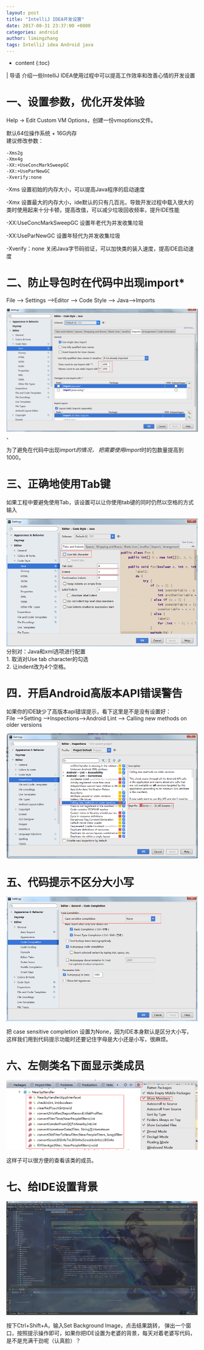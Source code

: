 ```yaml
---
layout: post
title: "IntelliJ IDEA开发设置"
date: 2017-08-31 23:37:00 +0800
categories: android
author: limingzhang
tags: IntelliJ idea Android java
---
```


* content
{:toc}

| 导语 介绍一些IntelliJ IDEA使用过程中可以提高工作效率和改善心情的开发设置

# 一、设置参数，优化开发体验

Help -> Edit Custom VM Options，创建一份vmoptions文件。  
<!--more-->
默认64位操作系统 + 16G内存  
建议修改参数：

    
    
    -Xms2g  
    -Xmx4g  
    -XX:+UseConcMarkSweepGC  
    -XX:+UseParNewGC  
    -Xverify:none

-Xms 设置初始的内存大小，可以提高Java程序的启动速度

-Xmx 设置最大的内存大小，ide默认的只有几百兆，导致开发过程中载入很大的类时使用起来十分卡顿，提高改值，可以减少垃圾回收频率，提升IDE性能

-XX:UseConcMarkSweepGC 设置年老代为并发收集垃圾

-XX:UseParNewGC 设置年轻代为并发收集垃圾

-Xverify：none 关闭Java字节码验证，可以加快类的装入速度，提高IDE启动速度

# 二、防止导包时在代码中出现import*

File --> Settings -->Editor --> Code Style --> Java-->Imports

![](/image/intellij_idea_kai_fa_she_zhi/fbee7baec9e10e04c2fed2d5e232c45cf19b9eba5f3089b4cd4ebf76344203a7)、

为了避免在代码中出现import*的情况， 把需要使用import*时的包数量提高到1000。

# 三、正确地使用Tab键

如果工程中要避免使用Tab，该设置可以让你使用tab键的同时仍然以空格的方式输入

![](/image/intellij_idea_kai_fa_she_zhi/284da8bbf94b81af9e9c3b4c915f639e9b9db5c27d77ef6ed41b754729c70bb3)  
分别对：Java和xml选项进行配置  
1\. 取消对Use tab character的勾选  
2\. 让indent改为4个空格。

# 四．开启Android高版本API错误警告

如果你的IDE缺少了高版本api错误提示，看下这里是不是没有设置好：  
File -->Setting -->Inspections-->Android Lint --> Calling new
methods on older versions

![](/image/intellij_idea_kai_fa_she_zhi/5048d6e888288221b544ee719d081d2dbdd1a117d1f3f93d75d325cce74e7eb1)

# 五、代码提示不区分大小写

![](/image/intellij_idea_kai_fa_she_zhi/be5e34d1ac3932cb5ef7f5e1e12edfdc1938665e98f6a9cc3aad6f7a6fbabd5a)

把 case sensitive completion 设置为None，因为IDE本身默认是区分大小写，
这样我们用到代码提示功能时还要记住字母是大小还是小写，很麻烦。

# 六、左侧类名下面显示类成员

![](/image/intellij_idea_kai_fa_she_zhi/aa52d2852c09ad19886c2ddd775225d58539a60142319f4c88df63f04ea7cd7c)

这样子可以很方便的查看该类的成员。

# 七、给IDE设置背景

![](/image/intellij_idea_kai_fa_she_zhi/4eff98e0457ba80e56248f4b995c4b6a63b00ecaef27b3f8eaf9f5b682c912d2)

按下Ctrl+Shift+A，输入Set Background Image，点击结果跳转，
弹出一个窗口，按照提示操作即可，如果你把IDE设置为老婆的背景，每天对着老婆写代码，是不是充满干劲呢（认真脸）？

